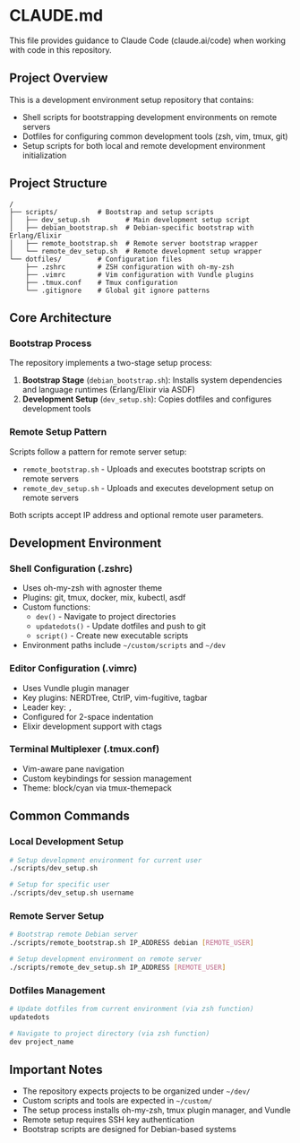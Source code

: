 # CLAUDE.md

This file provides guidance to Claude Code (claude.ai/code) when working with code in this repository.

## Project Overview

This is a development environment setup repository that contains:
- Shell scripts for bootstrapping development environments on remote servers
- Dotfiles for configuring common development tools (zsh, vim, tmux, git)
- Setup scripts for both local and remote development environment initialization

## Project Structure

```
/
├── scripts/          # Bootstrap and setup scripts
│   ├── dev_setup.sh         # Main development setup script
│   ├── debian_bootstrap.sh  # Debian-specific bootstrap with Erlang/Elixir
│   ├── remote_bootstrap.sh  # Remote server bootstrap wrapper
│   └── remote_dev_setup.sh  # Remote development setup wrapper
└── dotfiles/         # Configuration files
    ├── .zshrc        # ZSH configuration with oh-my-zsh
    ├── .vimrc        # Vim configuration with Vundle plugins
    ├── .tmux.conf    # Tmux configuration
    └── .gitignore    # Global git ignore patterns
```

## Core Architecture

### Bootstrap Process
The repository implements a two-stage setup process:

1. **Bootstrap Stage** (`debian_bootstrap.sh`): Installs system dependencies and language runtimes (Erlang/Elixir via ASDF)
2. **Development Setup** (`dev_setup.sh`): Copies dotfiles and configures development tools

### Remote Setup Pattern
Scripts follow a pattern for remote server setup:
- `remote_bootstrap.sh` - Uploads and executes bootstrap scripts on remote servers
- `remote_dev_setup.sh` - Uploads and executes development setup on remote servers

Both scripts accept IP address and optional remote user parameters.

## Development Environment

### Shell Configuration (.zshrc)
- Uses oh-my-zsh with agnoster theme
- Plugins: git, tmux, docker, mix, kubectl, asdf
- Custom functions:
  - `dev()` - Navigate to project directories
  - `updatedots()` - Update dotfiles and push to git
  - `script()` - Create new executable scripts
- Environment paths include `~/custom/scripts` and `~/dev`

### Editor Configuration (.vimrc)
- Uses Vundle plugin manager
- Key plugins: NERDTree, CtrlP, vim-fugitive, tagbar
- Leader key: `,`
- Configured for 2-space indentation
- Elixir development support with ctags

### Terminal Multiplexer (.tmux.conf)
- Vim-aware pane navigation
- Custom keybindings for session management
- Theme: block/cyan via tmux-themepack

## Common Commands

### Local Development Setup
```bash
# Setup development environment for current user
./scripts/dev_setup.sh

# Setup for specific user
./scripts/dev_setup.sh username
```

### Remote Server Setup
```bash
# Bootstrap remote Debian server
./scripts/remote_bootstrap.sh IP_ADDRESS debian [REMOTE_USER]

# Setup development environment on remote server
./scripts/remote_dev_setup.sh IP_ADDRESS [REMOTE_USER]
```

### Dotfiles Management
```bash
# Update dotfiles from current environment (via zsh function)
updatedots

# Navigate to project directory (via zsh function)
dev project_name
```

## Important Notes

- The repository expects projects to be organized under `~/dev/`
- Custom scripts and tools are expected in `~/custom/`
- The setup process installs oh-my-zsh, tmux plugin manager, and Vundle
- Remote setup requires SSH key authentication
- Bootstrap scripts are designed for Debian-based systems